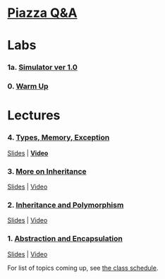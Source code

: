 # [Piazza Q&A](https://piazza.com/class/jcaaskvbs754wh)

# Labs

### 1a. [**Simulator ver 1.0**](lab1a.md)

### 0. [Warm Up](lab0.md)

# Lectures

### 4. [Types, Memory, Exception](lec04.md) 
[Slides](https://www.comp.nus.edu.sg/~cs2030/1718-s2/cs2030-lec04.pdf) | [**Video**](https://vimeo.com/254977762)


### 3. [More on Inheritance](lec03.md) 
[Slides](https://www.comp.nus.edu.sg/~cs2030/1718-s2/cs2030-lec03.pdf) | [Video](https://vimeo.com/253957708)

### 2. [Inheritance and Polymorphism](lec02.md) 
[Slides](https://www.comp.nus.edu.sg/~cs2030/1718-s2/cs2030-lec02.pdf) | [Video](https://vimeo.com/252845876)

### 1. [Abstraction and Encapsulation](lec01.md) 
[Slides](https://www.comp.nus.edu.sg/~cs2030/1718-s2/cs2030-lec01.pdf) | [Video](https://vimeo.com/251766531)

For list of topics coming up, see [the class schedule](schedule.md).
